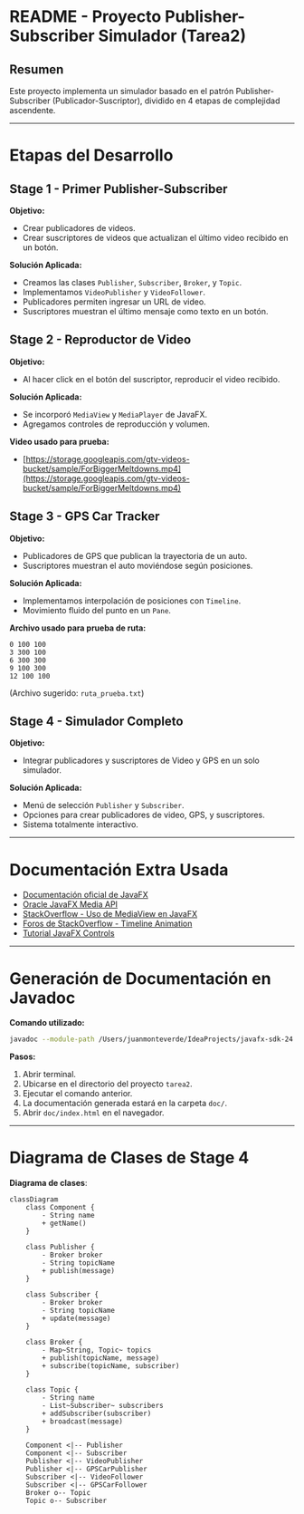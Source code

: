 # README - Proyecto Publisher-Subscriber Simulador (Tarea2)

## Resumen

Este proyecto implementa un simulador basado en el patrón Publisher-Subscriber (Publicador-Suscriptor), dividido en 4 etapas de complejidad ascendente.

---

# Etapas del Desarrollo

## **Stage 1 - Primer Publisher-Subscriber**

**Objetivo:**
- Crear publicadores de videos.
- Crear suscriptores de videos que actualizan el último video recibido en un botón.

**Solución Aplicada:**
- Creamos las clases `Publisher`, `Subscriber`, `Broker`, y `Topic`.
- Implementamos `VideoPublisher` y `VideoFollower`.
- Publicadores permiten ingresar un URL de video.
- Suscriptores muestran el último mensaje como texto en un botón.

## **Stage 2 - Reproductor de Video**

**Objetivo:**
- Al hacer click en el botón del suscriptor, reproducir el video recibido.

**Solución Aplicada:**
- Se incorporó `MediaView` y `MediaPlayer` de JavaFX.
- Agregamos controles de reproducción y volumen.

**Video usado para prueba:**
- [https://storage.googleapis.com/gtv-videos-bucket/sample/ForBiggerMeltdowns.mp4](https://storage.googleapis.com/gtv-videos-bucket/sample/ForBiggerMeltdowns.mp4)
## **Stage 3 - GPS Car Tracker**

**Objetivo:**
- Publicadores de GPS que publican la trayectoria de un auto.
- Suscriptores muestran el auto moviéndose según posiciones.

**Solución Aplicada:**
- Implementamos interpolación de posiciones con `Timeline`.
- Movimiento fluido del punto en un `Pane`.

**Archivo usado para prueba de ruta:**
```
0 100 100
3 300 100
6 300 300
9 100 300
12 100 100
```
(Archivo sugerido: `ruta_prueba.txt`)
## **Stage 4 - Simulador Completo**

**Objetivo:**
- Integrar publicadores y suscriptores de Video y GPS en un solo simulador.

**Solución Aplicada:**
- Menú de selección `Publisher` y `Subscriber`.
- Opciones para crear publicadores de video, GPS, y suscriptores.
- Sistema totalmente interactivo.

---

# Documentación Extra Usada

- [Documentación oficial de JavaFX](https://openjfx.io/)
- [Oracle JavaFX Media API](https://docs.oracle.com/javase/8/javafx/api/javafx/scene/media/Media.html)
- [StackOverflow - Uso de MediaView en JavaFX](https://stackoverflow.com/questions/28958033/javafx-mediaplayer-simple-example)
- [Foros de StackOverflow - Timeline Animation](https://stackoverflow.com/questions/27334455/animation-using-timeline-in-javafx)
- [Tutorial JavaFX Controls](https://code.makery.ch/library/javafx-tutorial/)

---

# Generación de Documentación en Javadoc

**Comando utilizado:**

```bash
javadoc --module-path /Users/juanmonteverde/IdeaProjects/javafx-sdk-24.0.1/lib --add-modules javafx.controls,javafx.fxml,javafx.media -d doc src/Stage4/*.java
```

**Pasos:**
1. Abrir terminal.
2. Ubicarse en el directorio del proyecto `tarea2`.
3. Ejecutar el comando anterior.
4. La documentación generada estará en la carpeta `doc/`.
5. Abrir `doc/index.html` en el navegador.

---

# Diagrama de Clases de Stage 4

 **Diagrama de clases**:

```mermaid
classDiagram
    class Component {
        - String name
        + getName()
    }

    class Publisher {
        - Broker broker
        - String topicName
        + publish(message)
    }

    class Subscriber {
        - Broker broker
        - String topicName
        + update(message)
    }

    class Broker {
        - Map~String, Topic~ topics
        + publish(topicName, message)
        + subscribe(topicName, subscriber)
    }

    class Topic {
        - String name
        - List~Subscriber~ subscribers
        + addSubscriber(subscriber)
        + broadcast(message)
    }

    Component <|-- Publisher
    Component <|-- Subscriber
    Publisher <|-- VideoPublisher
    Publisher <|-- GPSCarPublisher
    Subscriber <|-- VideoFollower
    Subscriber <|-- GPSCarFollower
    Broker o-- Topic
    Topic o-- Subscriber
